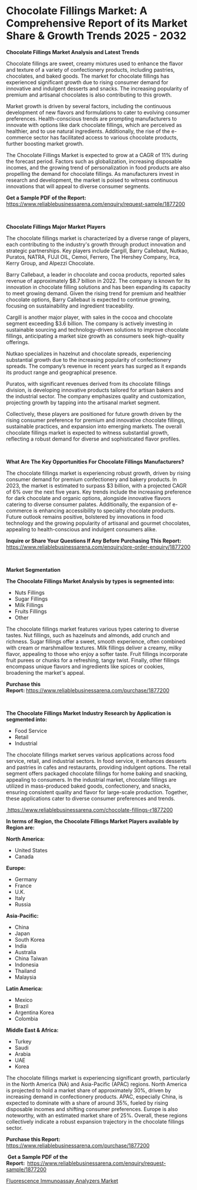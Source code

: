 <p><h1>Chocolate Fillings Market: A Comprehensive Report of its Market Share & Growth Trends 2025 - 2032</h1></p><p><strong>Chocolate Fillings Market Analysis and Latest Trends</strong></p>
<p><p>Chocolate fillings are sweet, creamy mixtures used to enhance the flavor and texture of a variety of confectionery products, including pastries, chocolates, and baked goods. The market for chocolate fillings has experienced significant growth due to rising consumer demand for innovative and indulgent desserts and snacks. The increasing popularity of premium and artisanal chocolates is also contributing to this growth.</p><p>Market growth is driven by several factors, including the continuous development of new flavors and formulations to cater to evolving consumer preferences. Health-conscious trends are prompting manufacturers to innovate with options like dark chocolate fillings, which are perceived as healthier, and to use natural ingredients. Additionally, the rise of the e-commerce sector has facilitated access to various chocolate products, further boosting market growth.</p><p>The Chocolate Fillings Market is expected to grow at a CAGR of 11% during the forecast period. Factors such as globalization, increasing disposable incomes, and the growing trend of personalization in food products are also propelling the demand for chocolate fillings. As manufacturers invest in research and development, the market is poised to witness continuous innovations that will appeal to diverse consumer segments.</p></p>
<p><strong>Get a Sample PDF of the Report:&nbsp;</strong> <a href="https://www.reliablebusinessarena.com/enquiry/request-sample/1877200?utm_campaign=1892&utm_medium=2&utm_source=Github&utm_content=ia&utm_term=28032025&utm_id=chocolate-fillings">https://www.reliablebusinessarena.com/enquiry/request-sample/1877200</a></p>
<p>&nbsp;</p>
<p><strong>Chocolate Fillings Major Market Players</strong></p>
<p><p>The chocolate fillings market is characterized by a diverse range of players, each contributing to the industry's growth through product innovation and strategic partnerships. Key players include Cargill, Barry Callebaut, Nutkao, Puratos, NATRA, FUJI OIL, Cemoi, Ferrero, The Hershey Company, Irca, Kerry Group, and Alpezzi Chocolate.</p><p>Barry Callebaut, a leader in chocolate and cocoa products, reported sales revenue of approximately $8.7 billion in 2022. The company is known for its innovation in chocolate filling solutions and has been expanding its capacity to meet growing demand. Given the rising trend for premium and healthier chocolate options, Barry Callebaut is expected to continue growing, focusing on sustainability and ingredient traceability.</p><p>Cargill is another major player, with sales in the cocoa and chocolate segment exceeding $3.6 billion. The company is actively investing in sustainable sourcing and technology-driven solutions to improve chocolate fillings, anticipating a market size growth as consumers seek high-quality offerings. </p><p>Nutkao specializes in hazelnut and chocolate spreads, experiencing substantial growth due to the increasing popularity of confectionery spreads. The company’s revenue in recent years has surged as it expands its product range and geographical presence.</p><p>Puratos, with significant revenues derived from its chocolate fillings division, is developing innovative products tailored for artisan bakers and the industrial sector. The company emphasizes quality and customization, projecting growth by tapping into the artisanal market segment.</p><p>Collectively, these players are positioned for future growth driven by the rising consumer preference for premium and innovative chocolate fillings, sustainable practices, and expansion into emerging markets. The overall chocolate fillings market is expected to witness substantial growth, reflecting a robust demand for diverse and sophisticated flavor profiles.</p></p>
<p>&nbsp;</p>
<p><strong>What Are The Key Opportunities For Chocolate Fillings Manufacturers?</strong></p>
<p><p>The chocolate fillings market is experiencing robust growth, driven by rising consumer demand for premium confectionery and bakery products. In 2023, the market is estimated to surpass $3 billion, with a projected CAGR of 6% over the next five years. Key trends include the increasing preference for dark chocolate and organic options, alongside innovative flavors catering to diverse consumer palates. Additionally, the expansion of e-commerce is enhancing accessibility to specialty chocolate products. Future outlook remains positive, bolstered by innovations in food technology and the growing popularity of artisanal and gourmet chocolates, appealing to health-conscious and indulgent consumers alike.</p></p>
<p><strong>Inquire or Share Your Questions If Any Before Purchasing This Report:</strong> <a href="https://www.reliablebusinessarena.com/enquiry/pre-order-enquiry/1877200?utm_campaign=1892&utm_medium=2&utm_source=Github&utm_content=ia&utm_term=28032025&utm_id=chocolate-fillings">https://www.reliablebusinessarena.com/enquiry/pre-order-enquiry/1877200</a></p>
<p>&nbsp;</p>
<p><strong>Market Segmentation</strong></p>
<p><strong>The Chocolate Fillings Market Analysis by types is segmented into:</strong></p>
<p><ul><li>Nuts Fillings</li><li>Sugar Fillings</li><li>Milk Fillings</li><li>Fruits Fillings</li><li>Other</li></ul></p>
<p><p>The chocolate fillings market features various types catering to diverse tastes. Nut fillings, such as hazelnuts and almonds, add crunch and richness. Sugar fillings offer a sweet, smooth experience, often combined with cream or marshmallow textures. Milk fillings deliver a creamy, milky flavor, appealing to those who enjoy a softer taste. Fruit fillings incorporate fruit purees or chunks for a refreshing, tangy twist. Finally, other fillings encompass unique flavors and ingredients like spices or cookies, broadening the market's appeal.</p></p>
<p><strong>Purchase this Report:&nbsp;</strong><a href="https://www.reliablebusinessarena.com/purchase/1877200?utm_campaign=1892&utm_medium=2&utm_source=Github&utm_content=ia&utm_term=28032025&utm_id=chocolate-fillings">https://www.reliablebusinessarena.com/purchase/1877200</a></p>
<p>&nbsp;</p>
<p><strong>The Chocolate Fillings Market Industry Research by Application is segmented into:</strong></p>
<p><ul><li>Food Service</li><li>Retail</li><li>Industrial</li></ul></p>
<p><p>The chocolate fillings market serves various applications across food service, retail, and industrial sectors. In food service, it enhances desserts and pastries in cafes and restaurants, providing indulgent options. The retail segment offers packaged chocolate fillings for home baking and snacking, appealing to consumers. In the industrial market, chocolate fillings are utilized in mass-produced baked goods, confectionery, and snacks, ensuring consistent quality and flavor for large-scale production. Together, these applications cater to diverse consumer preferences and trends.</p></p>
<p><a href="https://www.reliablebusinessarena.com/chocolate-fillings-r1877200?utm_campaign=1892&utm_medium=2&utm_source=Github&utm_content=ia&utm_term=28032025&utm_id=chocolate-fillings">&nbsp;https://www.reliablebusinessarena.com/chocolate-fillings-r1877200</a></p>
<p><strong>In terms of Region, the Chocolate Fillings Market Players available by Region are:</strong></p>
<p>
    <p> <strong> North America: </strong>
        <ul>
            <li>United States</li>
            <li>Canada</li>
        </ul>
        </p> 
    <p> <strong> Europe: </strong>
        <ul>
            <li>Germany</li>
            <li>France</li>
            <li>U.K.</li>
            <li>Italy</li>
            <li>Russia</li>
        </ul>
        </p> 
    <p> <strong> Asia-Pacific: </strong>
        <ul>
            <li>China</li>
            <li>Japan</li>
            <li>South Korea</li>
            <li>India</li>
            <li>Australia</li>
            <li>China Taiwan</li>
            <li>Indonesia</li>
            <li>Thailand</li>
            <li>Malaysia</li>
        </ul>
        </p> 
    <p> <strong> Latin America: </strong>
        <ul>
            <li>Mexico</li>
            <li>Brazil</li>
            <li>Argentina Korea</li>
            <li>Colombia</li>
        </ul>
        </p> 
    <p> <strong> Middle East & Africa: </strong>
        <ul>
            <li>Turkey</li>
            <li>Saudi</li>
            <li>Arabia</li>
            <li>UAE</li>
            <li>Korea</li>
        </ul>
    </p>
    </p>
<p><p>The chocolate fillings market is experiencing significant growth, particularly in the North America (NA) and Asia-Pacific (APAC) regions. North America is projected to hold a market share of approximately 30%, driven by increasing demand in confectionery products. APAC, especially China, is expected to dominate with a share of around 35%, fueled by rising disposable incomes and shifting consumer preferences. Europe is also noteworthy, with an estimated market share of 25%. Overall, these regions collectively indicate a robust expansion trajectory in the chocolate fillings sector.</p></p>
<p><strong>Purchase this Report: </strong><a href="https://www.reliablebusinessarena.com/purchase/1877200?utm_campaign=1892&utm_medium=2&utm_source=Github&utm_content=ia&utm_term=28032025&utm_id=chocolate-fillings">https://www.reliablebusinessarena.com/purchase/1877200</a></p>
<p>&nbsp;<strong>Get a Sample PDF of the Report:&nbsp;&nbsp;</strong><a href="https://www.reliablebusinessarena.com/enquiry/request-sample/1877200?utm_campaign=1892&utm_medium=2&utm_source=Github&utm_content=ia&utm_term=28032025&utm_id=chocolate-fillings">https://www.reliablebusinessarena.com/enquiry/request-sample/1877200</a></p>
<p><strong></strong></p>
<p><p><a href="https://github.com/provorikovar/Market-Research-Report-List-7/blob/main/fluorescence-immunoassay-analyzers-market.md?utm_campaign=1892&utm_medium=2&utm_source=Github&utm_content=ia&utm_term=28032025&utm_id=chocolate-fillings">Fluorescence Immunoassay Analyzers Market</a></p></p>